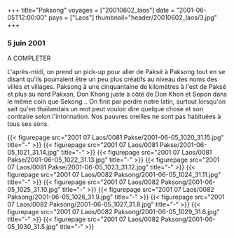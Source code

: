 +++
title="Paksong"
voyages = ["20010602_laos"]
date = "2001-06-05T12:00:00"
pays = ["Laos"]
thumbnail="header/20010602_laos/3.jpg"
+++
### 5 juin 2001

A COMPLETER

 L'après-midi, on prend un pick-up pour aller de Paksé à Paksong tout en se 
disant qu'ils pourraient être un peu plus créatifs au niveau des noms des villes 
et villages. Paksong à une cinquantaine de kilomètres à l'est de Paksé et plus 
au nord Pakxan, Don Khong juste à côté de Don Khon et Sepon dans le même coin 
que Sekong... On finit par perdre notre latin, surtout lorsqu'on sait qu'en 
thaïlandais un mot peut vouloir dire quelque chose et son contraire selon l'intonnation. 
Nos pauvres oreilles ne sont pas habituées à tous ses sons. 


<div id="TOTO">{{< figurepage src="2001 07 Laos/0081 Pakse/2001-06-05_1020_31.15.jpg" title="-"  >}}
{{< figurepage src="2001 07 Laos/0081 Pakse/2001-06-05_1021_31.14.jpg" title="-"  >}}
{{< figurepage src="2001 07 Laos/0081 Pakse/2001-06-05_1022_31.13.jpg" title="-"  >}}
{{< figurepage src="2001 07 Laos/0081 Pakse/2001-06-05_1023_31.12.jpg" title="-"  >}}
{{< figurepage src="2001 07 Laos/0082 Paksong/2001-06-05_1024_31.11.jpg" title="-"  >}}
{{< figurepage src="2001 07 Laos/0082 Paksong/2001-06-05_1025_31.10.jpg" title="-"  >}}
{{< figurepage src="2001 07 Laos/0082 Paksong/2001-06-05_1026_31.9.jpg" title="-"  >}}
{{< figurepage src="2001 07 Laos/0082 Paksong/2001-06-05_1027_31.8.jpg" title="-"  >}}
{{< figurepage src="2001 07 Laos/0082 Paksong/2001-06-05_1029_31.6.jpg" title="-"  >}}
{{< figurepage src="2001 07 Laos/0082 Paksong/2001-06-05_1030_31.5.jpg" title="-"  >}}
</DIV>

